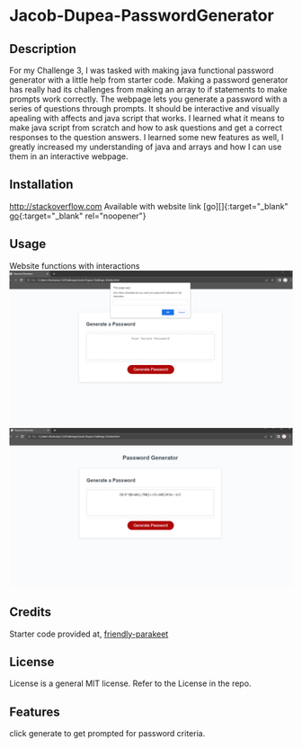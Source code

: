 # Jacob-Dupea-PasswordGenerator
## Description
For my Challenge 3, I was tasked with making java functional password generator with a little help from starter code. Making a password generator has really had its challenges from making an array to if statements to make prompts work correctly. The webpage lets you generate a password with a series of questions through prompts. It should be interactive and visually apealing with affects and java script that works.
I learned what it means to make java script from scratch and how to ask questions and get a correct responses to the question answers.
I learned some new features as well, I greatly increased my understanding of java and arrays and how I can use them in an interactive webpage.


## Installation
http://stackoverflow.com
Available with website link
[go][]{:target="_blank" 
[go](https://dupeaj.github.io/Jacob-Dupea-PasswordGenerator/){:target="_blank" rel="noopener"}
## Usage

Website functions with interactions 
![ScreenShot](assets/Photos/PasswordGenerator.PNG?raw=true "portfolio Webpage with blur")
![ScreenShot](assets/Photos/PasswordGenerator-2.PNG?raw=true "portfolio Webpage no blur")



## Credits
Starter code provided at,
[friendly-parakeet](https://github.com/coding-boot-camp/friendly-parakeet)

## License

License is a general MIT license. Refer to the License in the repo.

## Features

click generate to get prompted for password criteria.
